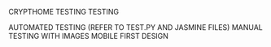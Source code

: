 CRYPTHOME TESTING
TESTING

AUTOMATED TESTING (REFER TO TEST.PY AND JASMINE FILES)
MANUAL TESTING WITH IMAGES
MOBILE FIRST DESIGN

